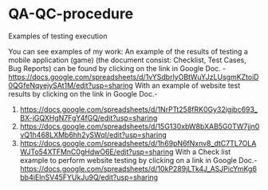 # QA-QC-procedure
Examples of testing execution

You can see examples of my work:
An example of the results of testing a mobile application (game) (the document сonsist: Checklist, Test Cases, Bug Reports) can be found by clicking on the link in Google Doc. - https://docs.google.com/spreadsheets/d/1vYSdbrlyOBtWuYJzLUsgmKZtoiD0QGfeNqyejySAt1M/edit?usp=sharing
With an example of website test results by clicking on the link in Google Doc.-
1) https://docs.google.com/spreadsheets/d/1NrPTt258fRK0Gy32igjbc693_BX-jGQXHgN7FgY4fGQ/edit?usp=sharing
2) https://docs.google.com/spreadsheets/d/15G130xbW8bXAB5G0TW7jjn0vQ1h468LXMb6hh2ySWqI/edit?usp=sharing
3) https://docs.google.com/spreadsheets/d/1h69pN6fNxnv8_dtC7TL7OLAWJTo54XTFMnC0gHdwO6E/edit?usp=sharing
With a Check list example to perform website testing by clicking on a link in Google Doc.-
https://docs.google.com/spreadsheets/d/10kP289jLTk4J_ASJPicYmKg6bb4iEInSV45FYUkJu9Q/edit?usp=sharing
